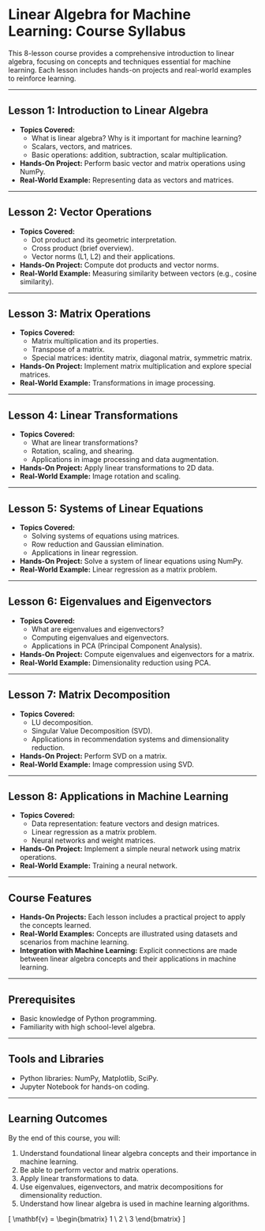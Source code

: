 # Linear Algebra for Machine Learning: Course Syllabus

This 8-lesson course provides a comprehensive introduction to linear algebra, focusing on concepts and techniques essential for machine learning. Each lesson includes hands-on projects and real-world examples to reinforce learning.

---

## Lesson 1: Introduction to Linear Algebra
- **Topics Covered:**
  - What is linear algebra? Why is it important for machine learning?
  - Scalars, vectors, and matrices.
  - Basic operations: addition, subtraction, scalar multiplication.
- **Hands-On Project:** Perform basic vector and matrix operations using NumPy.
- **Real-World Example:** Representing data as vectors and matrices.

---

## Lesson 2: Vector Operations
- **Topics Covered:**
  - Dot product and its geometric interpretation.
  - Cross product (brief overview).
  - Vector norms (L1, L2) and their applications.
- **Hands-On Project:** Compute dot products and vector norms.
- **Real-World Example:** Measuring similarity between vectors (e.g., cosine similarity).

---

## Lesson 3: Matrix Operations
- **Topics Covered:**
  - Matrix multiplication and its properties.
  - Transpose of a matrix.
  - Special matrices: identity matrix, diagonal matrix, symmetric matrix.
- **Hands-On Project:** Implement matrix multiplication and explore special matrices.
- **Real-World Example:** Transformations in image processing.

---

## Lesson 4: Linear Transformations
- **Topics Covered:**
  - What are linear transformations?
  - Rotation, scaling, and shearing.
  - Applications in image processing and data augmentation.
- **Hands-On Project:** Apply linear transformations to 2D data.
- **Real-World Example:** Image rotation and scaling.

---

## Lesson 5: Systems of Linear Equations
- **Topics Covered:**
  - Solving systems of equations using matrices.
  - Row reduction and Gaussian elimination.
  - Applications in linear regression.
- **Hands-On Project:** Solve a system of linear equations using NumPy.
- **Real-World Example:** Linear regression as a matrix problem.

---

## Lesson 6: Eigenvalues and Eigenvectors
- **Topics Covered:**
  - What are eigenvalues and eigenvectors?
  - Computing eigenvalues and eigenvectors.
  - Applications in PCA (Principal Component Analysis).
- **Hands-On Project:** Compute eigenvalues and eigenvectors for a matrix.
- **Real-World Example:** Dimensionality reduction using PCA.

---

## Lesson 7: Matrix Decomposition
- **Topics Covered:**
  - LU decomposition.
  - Singular Value Decomposition (SVD).
  - Applications in recommendation systems and dimensionality reduction.
- **Hands-On Project:** Perform SVD on a matrix.
- **Real-World Example:** Image compression using SVD.

---

## Lesson 8: Applications in Machine Learning
- **Topics Covered:**
  - Data representation: feature vectors and design matrices.
  - Linear regression as a matrix problem.
  - Neural networks and weight matrices.
- **Hands-On Project:** Implement a simple neural network using matrix operations.
- **Real-World Example:** Training a neural network.

---

## Course Features
- **Hands-On Projects:** Each lesson includes a practical project to apply the concepts learned.
- **Real-World Examples:** Concepts are illustrated using datasets and scenarios from machine learning.
- **Integration with Machine Learning:** Explicit connections are made between linear algebra concepts and their applications in machine learning.

---

## Prerequisites
- Basic knowledge of Python programming.
- Familiarity with high school-level algebra.

---

## Tools and Libraries
- Python libraries: NumPy, Matplotlib, SciPy.
- Jupyter Notebook for hands-on coding.

---

## Learning Outcomes
By the end of this course, you will:
1. Understand foundational linear algebra concepts and their importance in machine learning.
2. Be able to perform vector and matrix operations.
3. Apply linear transformations to data.
4. Use eigenvalues, eigenvectors, and matrix decompositions for dimensionality reduction.
5. Understand how linear algebra is used in machine learning algorithms.

\[
\mathbf{v} = \begin{bmatrix} 1 \\ 2 \\ 3 \end{bmatrix}
\]